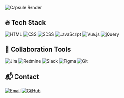 ![Capsule Render](https://capsule-render.vercel.app/api?type=waving&color=auto&height=100&section=header&text=Welcome!&fontSize=40)

## 🔥 Tech Stack
![HTML](https://img.shields.io/badge/HTML-E34F26?style=flat-square&logo=html5&logoColor=white)
![CSS](https://img.shields.io/badge/CSS-1572B6?style=flat-square&logo=css3&logoColor=white)
![SCSS](https://img.shields.io/badge/SCSS-CC6699?style=flat-square&logo=sass&logoColor=white)
![JavaScript](https://img.shields.io/badge/JavaScript-F7DF1E?style=flat-square&logo=javascript&logoColor=black)
![Vue.js](https://img.shields.io/badge/Vue.js-4FC08D?style=flat-square&logo=vue.js&logoColor=white)
![jQuery](https://img.shields.io/badge/jQuery-0769AD?style=flat-square&logo=jquery&logoColor=white)

## 🤝 Collaboration Tools
![Jira](https://img.shields.io/badge/Jira-0052CC?style=flat-square&logo=jira&logoColor=white)
![Redmine](https://img.shields.io/badge/Redmine-B32024?style=flat-square&logo=redmine&logoColor=white)
![Slack](https://img.shields.io/badge/Slack-4A154B?style=flat-square&logo=slack&logoColor=white)
![Figma](https://img.shields.io/badge/Figma-F24E1E?style=flat-square&logo=figma&logoColor=white)
![Git](https://img.shields.io/badge/Git-F05032?style=flat-square&logo=git&logoColor=white)

## 📬 Contact
[![Email](https://img.shields.io/badge/Email-D14836?style=flat-square&logo=gmail&logoColor=white)](mailto:cjh920908@naver.com)
[![GitHub](https://img.shields.io/badge/GitHub-181717?style=flat-square&logo=github&logoColor=white)](https://github.com/gitjihee)
